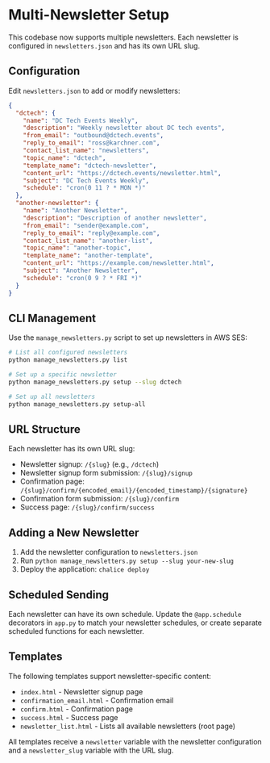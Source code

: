 # Multi-Newsletter Setup

This codebase now supports multiple newsletters. Each newsletter is configured in `newsletters.json` and has its own URL slug.

## Configuration

Edit `newsletters.json` to add or modify newsletters:

```json
{
  "dctech": {
    "name": "DC Tech Events Weekly",
    "description": "Weekly newsletter about DC tech events",
    "from_email": "outbound@dctech.events",
    "reply_to_email": "ross@karchner.com",
    "contact_list_name": "newsletters",
    "topic_name": "dctech",
    "template_name": "dctech-newsletter",
    "content_url": "https://dctech.events/newsletter.html",
    "subject": "DC Tech Events Weekly",
    "schedule": "cron(0 11 ? * MON *)"
  },
  "another-newsletter": {
    "name": "Another Newsletter",
    "description": "Description of another newsletter",
    "from_email": "sender@example.com",
    "reply_to_email": "reply@example.com",
    "contact_list_name": "another-list",
    "topic_name": "another-topic",
    "template_name": "another-template",
    "content_url": "https://example.com/newsletter.html",
    "subject": "Another Newsletter",
    "schedule": "cron(0 9 ? * FRI *)"
  }
}
```

## CLI Management

Use the `manage_newsletters.py` script to set up newsletters in AWS SES:

```bash
# List all configured newsletters
python manage_newsletters.py list

# Set up a specific newsletter
python manage_newsletters.py setup --slug dctech

# Set up all newsletters
python manage_newsletters.py setup-all
```

## URL Structure

Each newsletter has its own URL slug:

- Newsletter signup: `/{slug}` (e.g., `/dctech`)
- Newsletter signup form submission: `/{slug}/signup`
- Confirmation page: `/{slug}/confirm/{encoded_email}/{encoded_timestamp}/{signature}`
- Confirmation form submission: `/{slug}/confirm`
- Success page: `/{slug}/confirm/success`

## Adding a New Newsletter

1. Add the newsletter configuration to `newsletters.json`
2. Run `python manage_newsletters.py setup --slug your-new-slug`
3. Deploy the application: `chalice deploy`

## Scheduled Sending

Each newsletter can have its own schedule. Update the `@app.schedule` decorators in `app.py` to match your newsletter schedules, or create separate scheduled functions for each newsletter.

## Templates

The following templates support newsletter-specific content:

- `index.html` - Newsletter signup page
- `confirmation_email.html` - Confirmation email
- `confirm.html` - Confirmation page
- `success.html` - Success page
- `newsletter_list.html` - Lists all available newsletters (root page)

All templates receive a `newsletter` variable with the newsletter configuration and a `newsletter_slug` variable with the URL slug.